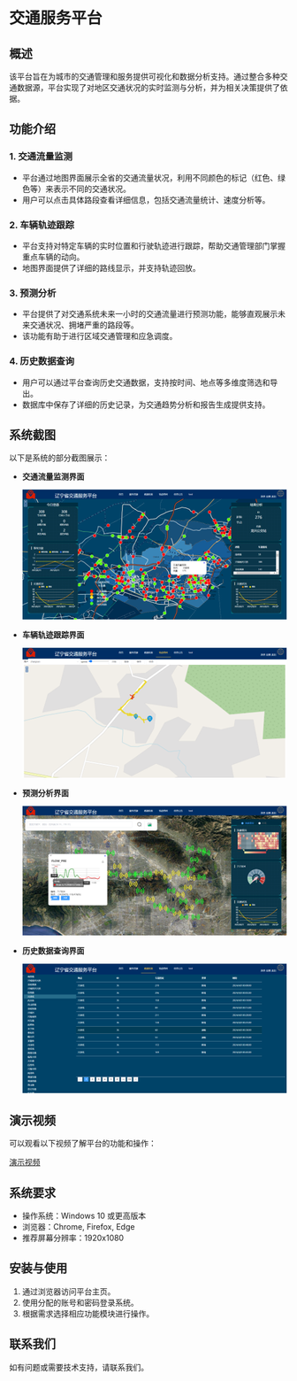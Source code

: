 
# 交通服务平台

## 概述

该平台旨在为城市的交通管理和服务提供可视化和数据分析支持。通过整合多种交通数据源，平台实现了对地区交通状况的实时监测与分析，并为相关决策提供了依据。

## 功能介绍

### 1. **交通流量监测**
   - 平台通过地图界面展示全省的交通流量状况，利用不同颜色的标记（红色、绿色等）来表示不同的交通状况。
   - 用户可以点击具体路段查看详细信息，包括交通流量统计、速度分析等。

### 2. **车辆轨迹跟踪**
   - 平台支持对特定车辆的实时位置和行驶轨迹进行跟踪，帮助交通管理部门掌握重点车辆的动向。
   - 地图界面提供了详细的路线显示，并支持轨迹回放。

### 3. **预测分析**
   - 平台提供了对交通系统未来一小时的交通流量进行预测功能，能够直观展示未来交通状况、拥堵严重的路段等。
   - 该功能有助于进行区域交通管理和应急调度。

### 4. **历史数据查询**
   - 用户可以通过平台查询历史交通数据，支持按时间、地点等多维度筛选和导出。
   - 数据库中保存了详细的历史记录，为交通趋势分析和报告生成提供支持。

## 系统截图

以下是系统的部分截图展示：

- **交通流量监测界面**
  
  ![交通流量监测界面](/fig/fig1.png)

- **车辆轨迹跟踪界面**
  
  ![车辆轨迹跟踪界面](/fig/fig2.png)

- **预测分析界面**
  
  ![热力图分析界面](/fig/fig3.png)

- **历史数据查询界面**
  
  ![历史数据查询界面](/fig/fig4.png)

## 演示视频

可以观看以下视频了解平台的功能和操作：

[演示视频](/fig/show.mp4)

## 系统要求

- 操作系统：Windows 10 或更高版本
- 浏览器：Chrome, Firefox, Edge
- 推荐屏幕分辨率：1920x1080

## 安装与使用

1. 通过浏览器访问平台主页。
2. 使用分配的账号和密码登录系统。
3. 根据需求选择相应功能模块进行操作。

## 联系我们

如有问题或需要技术支持，请联系我们。

